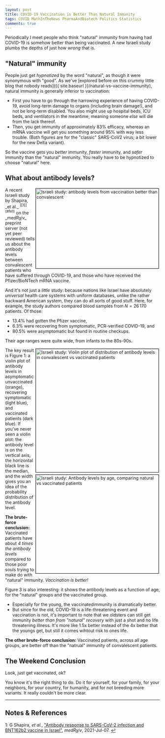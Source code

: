 ```yaml
---
layout: post
title: COVID-19 Vaccination is Better Than Natural Immunity
tags: COVID MathInTheNews PharmaAndBiotech Politics Statistics
comments: true
---
```


Periodically I meet people who think "natural" immunity from having had COVID-19 is
somehow better than being vaccinated.  A new Israeli study plumbs the depths of just how
_wrong_ that is.  


## "Natural" immunity  

People just get _hypnotized_ by the word "natural", as though it were synonymous with
"good".  As we've
[explored before on this crummy little blog that nobody reads]({{ site.baseurl }}/natural-vs-vaccine-immunity),
natural immunity is generally inferior to vaccination:  
- First you have to go through the harrowing experience of having COVID-19, avoid
  long-term damage to organs (including brain damage!), and not be long-term disabled.  You also
  might use up hospital beds, ICU beds, and ventilators in the meantime, meaning someone
  _else_ will die from the lack thereof.  
- Then, you get immunity of approximately 83% efficacy, whereas an mRNA vaccine will get
  you something around 95% with way less trouble.  (Both figures are for the "classic" SARS-CoV2
  virus; a bit lower for the new Delta variant).  
  
So the vaccine gets you _better_ immunity, _faster_ immunity, and _safer_ immunity than
the "natural" immunity.  You really have to be hypnotized to choose "natural" here.  


## What about antibody levels?  

<img src="{{ site.baseurl }}/images/2021-07-19-vax-better-medrxiv.jpg" width="400" height="259" alt="Israeli study: antibody levels from vaccination better than convalescent" title="Israeli study: antibody levels from vaccination better than convalescent" style="float: right; margin: 3px 3px 3px 3px; border: 1px solid #000000;">
A recent Israeli study by Shapira, _et al._ <sup id="fn1a">[[1]](#fn1)</sup> on the 
_medR&chi;iv_ preprint server (not yet peer reviewed) tells us about the antibody levels
between convalescent patients who have suffered through COVID-19, and those who have
received the Pfizer/BioNTech mRNA vaccine.  

And it's not just a _little_ study: because nations like Israel have absolutely
_universal_ health care systems with uniform databases, unlike the rather backward
American system, they can do all sorts of good stuff.  Here, for example, the study
authors compared blood samples from $N = 26\,170$ patients.  Of those:  
- 13.4% had gotten the Pfizer vaccine,  
-  6.3% were recovering from symptomatic, PCR-verified COVID-19, and  
- 80.5% were asymptomatic but found in routine checkups.  

Their age ranges were quite wide, from infants to the 80s-90s.  

<img src="{{ site.baseurl }}/images/2021-07-19-vax-better-medrxiv-fig1.jpg" width="400" height="400" alt="Israeli study: Violin plot of distribution of antibody levels in convalescent vs vaccinated patients" title="Israeli study: Violin plot of distribution of antibody levels in convalescent vs vaccinated patients" style="float: right; margin: 3px 3px 3px 3px; border: 1px solid #000000;">
<img src="{{ site.baseurl }}/images/2021-07-19-vax-better-medrxiv-fig3.jpg" width="400" height="320" alt="Israeli study: Antibody levels by age, comparing natural vs vaccinated patients" title="Israeli study: Antibody levels by age, comparing natural vs vaccinated patients" style="float: right; margin: 3px 3px 3px 3px; border: 1px solid #000000;">
The key result is Figure 1: a violin plot of antibody levels in asymptomatic unvaccinated (orange),
recovering symptomatic (light blue), and vaccinated patients (dark blue).  If you've never
seen a violin plot: the antibody level is on the vertical axis, the horizontal black line
is the median, and the width gives you an idea of the probability distribution of the
antibody level.  

__The brute-force conclusion:__ Vaccinated patients have about _4 times the antibody levels_
compared to those poor souls trying to make do with "natural" immunity.  _Vaccination is
better!_  

Figure 3 is also interesting: it shows the antibody levels as a function of age, for the
"natural" groups and the vaccinated group.  
- Especially for the young, the vaccinatedimmunity is dramatically better.  
- But since for the old, COVID-19 is a life-threatening event and vaccination is not, it's
  important to note that we oldsters can still get immunity _better than from "natural"
  recovery_ with just a shot and no life threatening illness.  It's more like 1.5x better
  instead of the 4x better that the youngs get, but still it comes wihtout risk to ones life.  

__The other brute-force conclusion:__ Vaccinated patients, across all age groups, are
better off than the "natrual" immunity of convalescent patients.  


## The Weekend Conclusion  

Look, just get vaccinated, ok?  

You know it's the right thing to do.  Do it for yourself, for your family, for your
neighbors, for your country, for humanity, and for not breeding more variants.  It really
couldn't be more clear.  

---

## Notes &amp; References  

<!--
<sup id="fn1a">[[1]](#fn1)</sup>
<a id="fn1">1</a>: [↩](#fn1a)  
-->

<a id="fn1">1</a>: G Shapira, _et al._, ["Antibody response to SARS-CoV-2 infection and BNT162b2 vaccine in Israel"](https://www.medrxiv.org/content/10.1101/2021.07.07.21259499v1), _medR&chi;iv_, 2021-Jul-07. [↩](#fn1a)  
